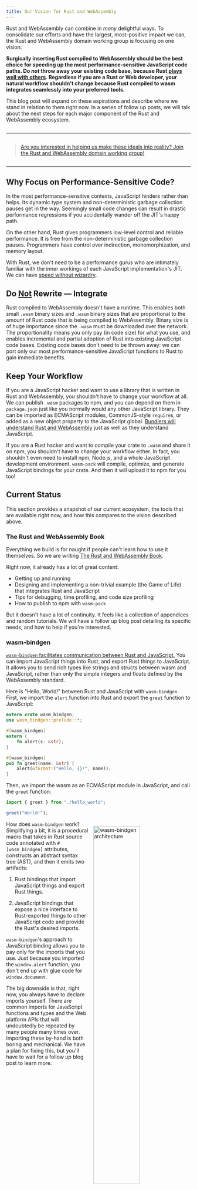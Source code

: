 ```yaml
---
title: Our Vision for Rust and WebAssembly
---
```


<meta charset="utf-8" />

Rust and WebAssembly can combine in *many* delightful ways. To consolidate our
efforts and have the largest, most-positive impact we can, the Rust and
WebAssembly domain working group is focusing on one vision:

**Surgically inserting Rust compiled to WebAssembly should be the best choice
for speeding up the most performance-sensitive JavaScript code paths. Do *not*
throw away your existing code base, because Rust [plays well with
others][better-for-all]. Regardless if you are a Rust or Web developer, your
natural workflow shouldn't change because Rust compiled to wasm integrates
seamlessly into your preferred tools.**

This blog post will expand on these aspirations and describe where we stand in
relation to them right now. In a series of follow up posts, we will talk about
the next steps for each major component of the Rust and WebAssembly ecosystem.

<style>
hr {
    margin-top: 2em;
    margin-bottom: 2em;
}
</style>

--------------------------------------------------------------------------------

> [Are you interested in helping us make these ideals into reality? Join the Rust
and WebAssembly domain working group!][get-involved]

--------------------------------------------------------------------------------

## Why Focus on Performance-Sensitive Code?

In the most performance-sensitive contexts, JavaScript hinders rather than
helps. Its dynamic type system and non-deterministic garbage collection pauses
get in the way. Seemingly small code changes can result in drastic performance
regressions if you accidentally wander off the JIT's happy path.

On the other hand, Rust gives programmers low-level control and reliable
performance. It is free from the non-deterministic garbage collection
pauses. Programmers have control over indirection, monomorphization, and memory
layout.

With Rust, we don't need to be a performance gurus who are intimately familiar
with the inner workings of each JavaScript implementation's JIT. We can have
[speed without wizardry][].

## Do <u>Not</u> Rewrite — Integrate

Rust compiled to WebAssembly doesn't have a runtime. This enables both small
`.wasm` binary sizes and `.wasm` binary sizes that are proportional to the
amount of Rust code that is being compiled to WebAssembly. Binary size is of
huge importance since the `.wasm` must be downloaded over the network. The
proportionality means you only pay (in code size) for what you use, and enables
incremental and partial adoption of Rust into existing JavaScript code bases.
Existing code bases don't need to be thrown away: we can port only our most
performance-sensitive JavaScript functions to Rust to gain immediate benefits.

## Keep Your Workflow

If you are a JavaScript hacker and want to use a library that is written in Rust
and WebAssembly, you shouldn't have to change your workflow at all. We can
publish `.wasm` packages to npm, and you can depend on them in `package.json`
just like you normally would any other JavaScript library. They can be imported
as ECMAScript modules, CommonJS-style `require`s, or added as a new object
property to the JavaScript global. [Bundlers will understand Rust and
WebAssembly][webpack-rust-plugin] just as well as they understand JavaScript.

If you are a Rust hacker and want to compile your crate to `.wasm` and share it
on npm, you shouldn't have to change your workflow either. In fact, you
shouldn't even need to install npm, Node.js, and a whole JavaScript development
environment. `wasm-pack` will compile, optimize, and generate JavaScript
bindings for your crate. And then it will upload it to npm for you too!

## Current Status

This section provides a snapshot of our current ecosystem, the tools that are
available right now, and how this compares to the vision described above.

### The Rust and WebAssembly Book

Everything we build is for naught if people can't learn how to use it
themselves. So we are writing [The Rust and WebAssembly Book][book].

Right now, it already has a lot of great content:

* Getting up and running
* Designing and implementing a non-trivial example (the Game of Life) that
  integrates Rust and JavaScript
* Tips for debugging, time profiling, and code size profiling
* How to publish to npm with `wasm-pack`

But it doesn't have a lot of continuity. It feels like a collection of
appendices and random tutorials. We will have a follow up blog post detailing
its specific needs, and how to help if you're interested.

### wasm-bindgen

[`wasm-bindgen` facilitates communication between Rust and
JavaScript.][wasm-bindgen] You can import JavaScript things into Rust, and
export Rust things to JavaScript. It allows you to send rich types like strings
and structs between wasm and JavaScript, rather than only the simple integers
and floats defined by the WebAssembly standard.

Here is "Hello, World!" between Rust and JavaScript with `wasm-bindgen`. First,
we import the `alert` function into Rust and export the `greet` function to
JavaScript:

```rust
extern crate wasm_bindgen;
use wasm_bindgen::prelude::*;

#[wasm_bindgen]
extern {
    fn alert(s: &str);
}

#[wasm_bindgen]
pub fn greet(name: &str) {
    alert(&format!("Hello, {}!", name));
}
```

Then, we import the wasm as an ECMAScript module in JavaScript, and call the
`greet` function:

```js
import { greet } from "./hello_world";

greet("World!");
```

<a href="/images/wasm-bindgen-architecture-current.png">
  <img src="/images/wasm-bindgen-architecture-current.png" alt="wasm-bindgen architecture" style="float:right;width:50%;min-width:200px;max-width:400px;margin:1em"/>
</a>

How does `wasm-bindgen` work? Simplifying a bit, it is a procedural macro that
takes in Rust source code annotated with `#[wasm_bindgen]` attributes,
constructs an abstract syntax tree (AST), and then it emits two artifacts:

1. Rust bindings that import JavaScript things and export Rust things.

2. JavaScript bindings that expose a nice interface to Rust-exported things to
   other JavaScript code and provide the Rust's desired imports.

`wasm-bindgen`'s approach to JavaScript binding allows you to pay only for the
imports that you use. Just because you imported the `window.alert` function, you
don't end up with glue code for `window.document`.

The big downside is that, right now, you always have to declare imports
yourself. There are common imports for JavaScript functions and types and the
Web platform APIs that will undoubtedly be repeated by many people many times
over. Importing these by-hand is both boring and mechanical. We have a plan for
fixing this, but you'll have to wait for a follow up blog post to learn more.

<div style="clear: both"/>

### wasm-pack

[`wasm-pack` seeks to be a one-stop shop for building, optimizing, and
publishing Rust-generated WebAssembly that you would like to interoperate with
JavaScript, in the browser, or with Node.js.][wasm-pack] `wasm-pack` helps you
build and publish Rust-generated WebAssembly to the npm registry to be used
alongside any other JavaScript package in workflows that you already use, such
as a bundler like [webpack][] or [greenkeeper][].

[![wasm-pack cartoon](/images/wasm-pack-cartoon.png)](/images/wasm-pack-cartoon.png)

*Drawing by Lin Clark in [Making WebAssembly better for Rust & for all
languages][better-for-all]*

The intention is that if you are a Rust developer and want to publish a crate
compiled to wasm on npm, `wasm-pack` will

1. compile the crate to WebAssembly with the `wasm32-unknown-unknown` target,
2. run the `wasm-bindgen` CLI tool on the `.wasm` to generate its JavaScript
   interface,
3. run any other post-build tools such as `wasm-snip` and `wasm-opt`,
4. collate any and all npm dependencies your crate and/or its JavaScript
   bindings might have,
5. and publish the resulting package on npm.

All without you, the Rust developer, needing to have a JavaScript toolchain up
and running.

Right now, steps 1, 2, and 5 are in place, but you still need to have `npm`
installed locally. There are also some more things planned for `wasm-pack`, and
our story for orchestrating builds, dependencies, and publishing coming down the
pipe, but you'll have to wait for the dedicated follow up blog post.

### Wait, There's More!

<a href="/images/twiggy.png">
  <img src="/images/twiggy.png" alt="Twiggy!" style="float:right;width:40%;min-width:100px;max-width:500px;margin:1em"/>
</a>

* [Twiggy is a code size profiler for `.wasm` binaries.][twiggy] It helps you
  answer questions like "why did this function even end up in here -- who calls
  it?" and "how much space would be saved if I stopped using this function,
  removed it, and removed all the functions that become dead code after its
  removal?"

* [`wee_alloc` is a tiny allocator designed for WebAssembly that has a (pre
  compression) code size footprint of only a single kilobyte.][wee_alloc] It is
  geared towards code that makes a handful of initial dynamically sized
  allocations, and then performs its heavy lifting without any further
  allocations. This scenario requires *some* allocator to exist, but we are more
  than happy to trade allocation performance for small code size.

<div style="clear: both"/>

<a href="/images/console_error_panic_hook.png">
  <img src="/images/console_error_panic_hook.png" alt="Twiggy!" style="float:left;width:60%;min-width:100px;max-width:800px;margin:1em"/>
</a>

* [The `console_error_panic_hook` crate provides a panic hook for wasm that logs
  panics to the developer console via the `console.error`
  function.][console_error_panic_hook] No more opaque "RuntimeError: unreachable
  executed" messages! Get the proper assertion failure message or index
  out-of-bounds information you expect. It makes debugging panics a whole lot
  easier.

* [The `wasm-snip` tool lets you forcibly replace a function's body with a
  single `unreachable` instruction.][wasm-snip] Maybe you know that some
  function will never be called at runtime, but the compiler can't prove that at
  compile time? Snip it! Then run wasm-gc again and all the functions it
  transitively called (which could also never be called at runtime) will get
  removed too. This is particularly helpful for removing Rust's panicking and
  formatting infrastructure when you intend to ship small `.wasm` binaries with
  `panic=abort`.

<div style="clear: both"/>

## Coming Soon: The Future

As mentioned throughout this post, we'll be following up with more blog posts
detailing specific goals we have for the Rust 2018 edition and how you can
help. In the meantime, don't hesitate to [join the Rust and WebAssembly domain
working group and help build the future of Rust and WebAssembly now!][get-involved]


[better-for-all]: https://hacks.mozilla.org/2018/03/making-webassembly-better-for-rust-for-all-languages/
[get-involved]: https://github.com/rustwasm/team#get-involved
[speed without wizardry]: http://fitzgeraldnick.com/2018/02/26/speed-without-wizardry.html
[webpack-rust-plugin]: https://github.com/xtuc/rust-plugin
[book]: https://rustwasm.github.io/book/
[host-bindings]: https://github.com/WebAssembly/host-bindings/blob/master/proposals/host-bindings/Overview.md
[wasm-bindgen]: https://github.com/rustwasm/wasm-bindgen
[wasm-pack]: https://github.com/rustwasm/wasm-pack
[wasm-snip]: https://github.com/rustwasm/wasm-snip
[console_error_panic_hook]: https://github.com/rustwasm/console_error_panic_hook
[twiggy]: https://github.com/rustwasm/twiggy
[wee_alloc]: https://github.com/rustwasm/wee_alloc
[webpack]: https://webpack.js.org/
[greenkeeper]: https://greenkeeper.io/
